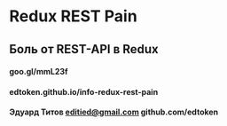 # Redux REST Pain
## Боль от REST-API в Redux
#### goo.gl/mmL23f 
#### edtoken.github.io/info-redux-rest-pain
#### Эдуард Титов editied@gmail.com github.com/edtoken
